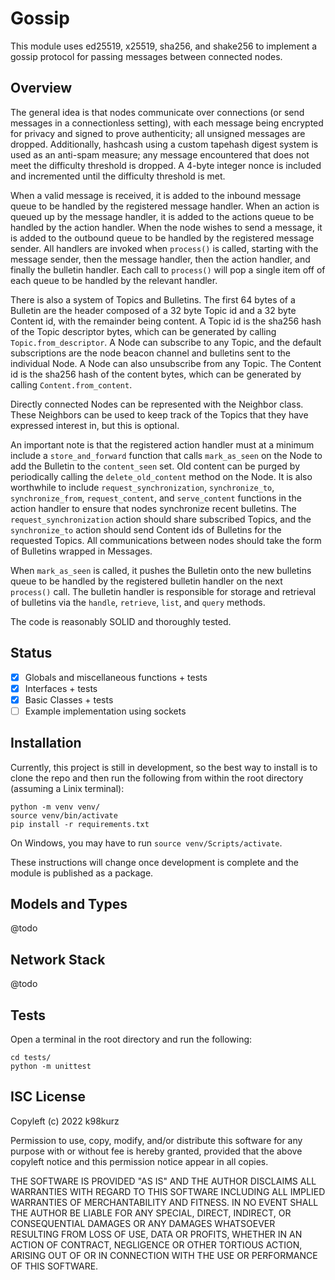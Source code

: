 # Gossip

This module uses ed25519, x25519, sha256, and shake256 to implement a
gossip protocol for passing messages between connected nodes.

## Overview

The general idea is that nodes communicate over connections (or send
messages in a connectionless setting), with each message being encrypted
for privacy and signed to prove authenticity; all unsigned messages are
dropped. Additionally, hashcash using a custom tapehash digest system is
used as an anti-spam measure; any message encountered that does not meet
the difficulty threshold is dropped. A 4-byte integer nonce is included
and incremented until the difficulty threshold is met.

When a valid message is received, it is added to the inbound message
queue to be handled by the registered message handler. When an action is
queued up by the message handler, it is added to the actions queue to be
handled by the action handler. When the node wishes to send a message,
it is added to the outbound queue to be handled by the registered
message sender. All handlers are invoked when `process()` is called,
starting with the message sender, then the message handler, then the
action handler, and finally the bulletin handler. Each call to
`process()` will pop a single item off of each queue to be handled by
the relevant handler.

There is also a system of Topics and Bulletins. The first 64 bytes of a
Bulletin are the header composed of a 32 byte Topic id and a 32 byte
Content id, with the remainder being content. A Topic id is the sha256
hash of the Topic descriptor bytes, which can be generated by calling
`Topic.from_descriptor`. A Node can subscribe to any Topic, and the
default subscriptions are the node beacon channel and bulletins sent to
the individual Node. A Node can also unsubscribe from any Topic. The
Content id is the sha256 hash of the content bytes, which can be
generated by calling `Content.from_content`.

Directly connected Nodes can be represented with the Neighbor class.
These Neighbors can be used to keep track of the Topics that they have
expressed interest in, but this is optional.

An important note is that the registered action handler must at a
minimum include a `store_and_forward` function that calls `mark_as_seen`
on the Node to add the Bulletin to the `content_seen` set. Old content
can be purged by periodically calling the `delete_old_content` method on
the Node. It is also worthwhile to include `request_synchronization`,
`synchronize_to`, `synchronize_from`, `request_content`, and
`serve_content` functions in the action handler to ensure that nodes
synchronize recent bulletins. The `request_synchronization` action
should share subscribed Topics, and the `synchronize_to` action should
send Content ids of Bulletins for the requested Topics. All
communications between nodes should take the form of Bulletins wrapped
in Messages.

When `mark_as_seen` is called, it pushes the Bulletin onto the new
bulletins queue to be handled by the registered bulletin handler on the
next `process()` call. The bulletin handler is responsible for storage
and retrieval of bulletins via the `handle`, `retrieve`, `list`, and
`query` methods.

The code is reasonably SOLID and thoroughly tested.

## Status

- [x] Globals and miscellaneous functions + tests
- [x] Interfaces + tests
- [x] Basic Classes + tests
- [ ] Example implementation using sockets

## Installation

Currently, this project is still in development, so the best way to install is
to clone the repo and then run the following from within the root directory
(assuming a Linix terminal):

```
python -m venv venv/
source venv/bin/activate
pip install -r requirements.txt
```

On Windows, you may have to run `source venv/Scripts/activate`.

These instructions will change once development is complete and the module is
published as a package.

## Models and Types

@todo

## Network Stack

@todo

## Tests

Open a terminal in the root directory and run the following:

```
cd tests/
python -m unittest
```

## ISC License

Copyleft (c) 2022 k98kurz

Permission to use, copy, modify, and/or distribute this software
for any purpose with or without fee is hereby granted, provided
that the above copyleft notice and this permission notice appear in
all copies.

THE SOFTWARE IS PROVIDED "AS IS" AND THE AUTHOR DISCLAIMS ALL
WARRANTIES WITH REGARD TO THIS SOFTWARE INCLUDING ALL IMPLIED
WARRANTIES OF MERCHANTABILITY AND FITNESS. IN NO EVENT SHALL THE
AUTHOR BE LIABLE FOR ANY SPECIAL, DIRECT, INDIRECT, OR
CONSEQUENTIAL DAMAGES OR ANY DAMAGES WHATSOEVER RESULTING FROM LOSS
OF USE, DATA OR PROFITS, WHETHER IN AN ACTION OF CONTRACT,
NEGLIGENCE OR OTHER TORTIOUS ACTION, ARISING OUT OF OR IN
CONNECTION WITH THE USE OR PERFORMANCE OF THIS SOFTWARE.

